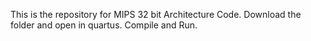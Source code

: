 This is the repository for MIPS 32 bit Architecture Code.
Download the folder and open in quartus.
Compile and Run.

